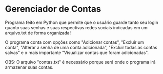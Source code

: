 # Gerenciador de Contas
 Programa feito em Python que permite que o usuário guarde tanto seu login quanto suas senhas e suas respectivas redes sociais indicadas em um arquivo.txt de forma organizada!

O programa conta com opções como "Adicionar contas", "Excluir um conta", "Alterar a senha de uma conta adicionada", "Excluir todas as contas salvas" e o mais importante "Visualizar contas que foram adicionadas".

OBS: O arquivo "contas.txt" é necessário porque será onde o programa irá armazenar suas contas.
